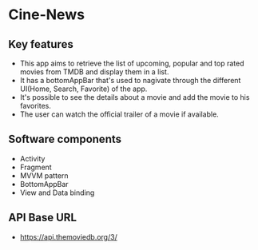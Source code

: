 Cine-News
==================================

Key features
------------
- This app aims to retrieve the list of upcoming, popular and top rated movies from TMDB and display them in a list.
- It has a bottomAppBar that's used to nagivate through the different UI(Home, Search, Favorite) of the app.
- It's possible to see the details about a movie and add the movie to his favorites. 
- The user can watch the official trailer of a movie if available.

Software components
--------------
- Activity
- Fragment
- MVVM pattern
- BottomAppBar
- View and Data binding

API Base URL
-----------------
- https://api.themoviedb.org/3/
